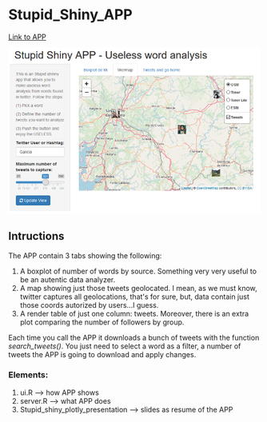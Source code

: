 # Stupid_Shiny_APP

[Link to APP](https://modlearth.shinyapps.io/Stupid_Shiny_APP/)

[![Stupid Shiny APP](/screenshot/screenshot.png)](https://modlearth.shinyapps.io/Stupid_Shiny_APP/)

## Intructions
The APP contain 3 tabs showing the following:
1. A boxplot of number of words by source. Something very very useful to be an autentic data analyzer.
2. A map showing just those tweets geolocated. I mean, as we must know, twitter captures all geolocations, that's for sure, but, data contain just those coords autorized by users...I guess.
3. A render table of just one column: tweets. 
Moreover, there is an extra plot comparing the number of followers by group.

Each time you call the APP it downloads a bunch of tweets with the function *search_tweets()*. You just need to select a word as a filter, a number of tweets the APP is going to download and apply changes.

### Elements:
1. ui.R --> how APP shows
2. server.R --> what APP does
3. Stupid_shiny_plotly_presentation --> slides as resume of the APP
